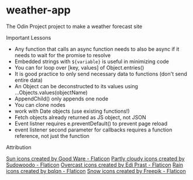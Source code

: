 # weather-app
The Odin Project project to make a weather forecast site

Important Lessons

- Any function that calls an async function needs to also be async if it needs to wait for the promise to resolve
- Embedded strings with `${variable}` is useful in minimizing code
- You can for loop over [key, values] of Object.entries()
- It is good practice to only send necessary data to functions (don't send entire data)
- An Object can be deconstructed to its values using ...Objects.values(objectName)
- AppendChild() only appends one node
- You can clone nodes
- work with Date objects (use existing functions!)
- Fetch objects already returned as JS object, not JSON
- Event listner requires e.preventDefault() to prevent page reload
- event listener second parameter for callbacks requires a function reference, not just the function

Attribution

<a href="https://www.flaticon.com/free-icons/sun" title="sun icons">Sun icons created by Good Ware - Flaticon</a>
<a href="https://www.flaticon.com/free-icons/partly-cloudy" title="partly cloudy icons">Partly cloudy icons created by Sudowoodo - Flaticon</a>
<a href="https://www.flaticon.com/free-icons/overcast" title="overcast icons">Overcast icons created by Edi Prast - Flaticon</a>
<a href="https://www.flaticon.com/free-icons/rain" title="rain icons">Rain icons created by bqlqn - Flaticon</a>
<a href="https://www.flaticon.com/free-icons/snow" title="snow icons">Snow icons created by Freepik - Flaticon</a>